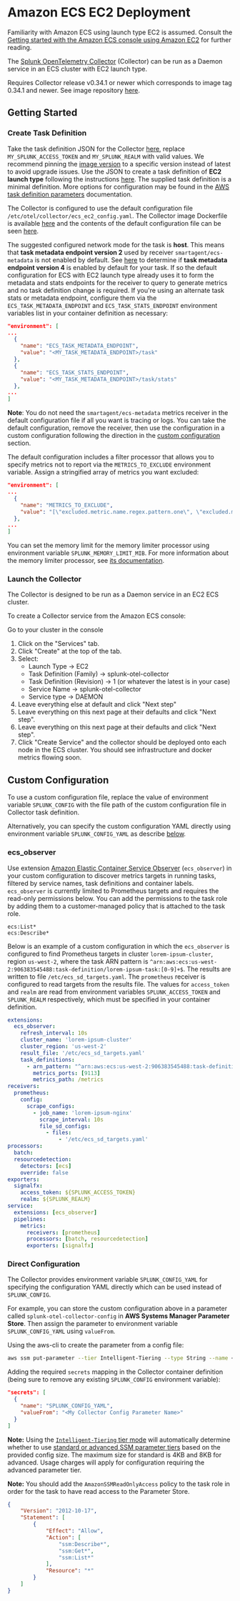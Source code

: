 # Amazon ECS EC2 Deployment
Familiarity with Amazon ECS using launch type EC2 is assumed. Consult the 
[Getting started with the Amazon ECS console using Amazon EC2](https://docs.aws.amazon.com/AmazonECS/latest/developerguide/getting-started-ecs-ec2.html)
for further reading.

The [Splunk OpenTelemetry Collector](https://github.com/signalfx/splunk-otel-collector)
(Collector) can be run as a Daemon service in an ECS cluster with EC2 launch type.

Requires Collector release v0.34.1 or newer which corresponds to image tag 0.34.1 and newer.
See image repository [here](https://quay.io/repository/signalfx/splunk-otel-collector?tab=tags).

## Getting Started
### Create Task Definition
Take the task definition JSON for the Collector [here](./splunk-otel-collector.json), replace
`MY_SPLUNK_ACCESS_TOKEN` and `MY_SPLUNK_REALM` with valid values.
We recommend pinning the [image version](https://github.com/signalfx/splunk-otel-collector/blob/main/deployments/ecs/ec2/splunk-otel-collector.json#L56) to a specific version instead of latest to avoid upgrade issues. Use the JSON to create a task definition of **EC2 launch type** following
the instructions [here](https://docs.aws.amazon.com/AmazonECS/latest/developerguide/create-task-definition.html).
The supplied task definition is a minimal definition. More options for configuration may be found in the
[AWS task definition parameters](https://docs.aws.amazon.com/AmazonECS/latest/developerguide/task_definition_parameters.html) documentation.

The Collector is configured to use the default configuration file `/etc/otel/collector/ecs_ec2_config.yaml`.
The Collector image Dockerfile is available [here](../../../cmd/otelcol/Dockerfile) and the contents of the default
configuration file can be seen [here](../../../cmd/otelcol/config/collector/ecs_ec2_config.yaml).

The suggested configured network mode for the task is **host**. This means that **task metadata
endpoint version 2** used by receiver `smartagent/ecs-metadata` is not enabled by default. See
[here](https://docs.aws.amazon.com/AmazonECS/latest/developerguide/task-metadata-endpoint.html)
to determine if **task metadata endpoint version 4** is enabled by default for your task. If so
the default configuration for ECS with EC2 launch type already uses it to form the metadata and stats endpoints
for the receiver to query to generate metrics and no task definition change is required. If you're using an alternate
task stats or metadata endpoint, configure them via the `ECS_TASK_METADATA_ENDPOINT` and `ECS_TASK_STATS_ENDPOINT`
environment variables list in your container definition as necessary:

```json
"environment": [
...
  {
    "name": "ECS_TASK_METADATA_ENDPOINT",
    "value": "<MY_TASK_METADATA_ENDPOINT>/task"
  },
  {
    "name": "ECS_TASK_STATS_ENDPOINT",
    "value": "<MY_TASK_METADATA_ENDPOINT>/task/stats"
  },
...
]
```

**Note**: You do not need the `smartagent/ecs-metadata` metrics receiver in the default
configuration file if all you want is tracing or logs. You can take the default configuration,
remove the receiver, then use the configuration in a custom configuration following the direction
in the [custom configuration](#custom-configuration) section.

The default configuration includes a filter processor that allows you to specify metrics not to report via the
`METRICS_TO_EXCLUDE` environment variable. Assign a stringified array of metrics you want excluded:

```json
"environment": [
...
  {
    "name": "METRICS_TO_EXCLUDE",
    "value": "[\"excluded.metric.name.regex.pattern.one\", \"excluded.metric.name.regex.pattern.two\"]"
  },
...
]
```

You can set the memory limit for the memory limiter processor using environment variable `SPLUNK_MEMORY_LIMIT_MIB`.
For more information about the memory limiter processor, see [its documentation](https://github.com/open-telemetry/opentelemetry-collector/blob/main/processor/memorylimiterprocessor/README.md).

### Launch the Collector
The Collector is designed to be run as a Daemon service in an EC2 ECS cluster.

To create a Collector service from the Amazon ECS console:

Go to your cluster in the console
1. Click on the "Services" tab.
2. Click "Create" at the top of the tab.
3. Select:
   - Launch Type -> EC2
   - Task Definition (Family) -> splunk-otel-collector
   - Task Definition (Revision) -> 1 (or whatever the latest is in your case)
   - Service Name -> splunk-otel-collector
   - Service type -> DAEMON
4. Leave everything else at default and click "Next step"
5. Leave everything on this next page at their defaults and click "Next step". 
6. Leave everything on this next page at their defaults and click "Next step". 
7. Click "Create Service" and the collector should be deployed onto each node in the ECS cluster. You should see infrastructure and docker metrics flowing soon.

## Custom Configuration
To use a custom configuration file, replace the value of environment variable
`SPLUNK_CONFIG` with the file path of the custom configuration file in Collector
task definition.

Alternatively, you can specify the custom configuration YAML directly using environment
variable `SPLUNK_CONFIG_YAML` as describe [below](#direct-configuration).

### ecs_observer
Use extension
[Amazon Elastic Container Service Observer](https://github.com/open-telemetry/opentelemetry-collector-contrib/tree/main/extension/observer/ecsobserver#amazon-elastic-container-service-observer)
(`ecs_observer`) in your custom configuration to discover metrics targets
in running tasks, filtered by service names, task definitions and container labels.
`ecs_observer` is currently limited to Prometheus targets and requires the read-only
permissions below. You can add the permissions to the task role by adding them to a 
customer-managed policy that is attached to the task role.
```text
ecs:List*
ecs:Describe*
```

Below is an example of a custom configuration in which the `ecs_observer` is configured to find
Prometheus targets in cluster `lorem-ipsum-cluster`, region `us-west-2`, where the task ARN
pattern is `^arn:aws:ecs:us-west-2:906383545488:task-definition/lorem-ipsum-task:[0-9]+$`.
The results are written to file `/etc/ecs_sd_targets.yaml`. The `prometheus` receiver is
configured to read targets from the results file. The values for `access_token`
and `realm` are read from environment variables `SPLUNK_ACCESS_TOKEN` and `SPLUNK_REALM`
respectively, which must be specified in your container definition.

```yaml
extensions:
  ecs_observer:
    refresh_interval: 10s
    cluster_name: 'lorem-ipsum-cluster'
    cluster_region: 'us-west-2'
    result_file: '/etc/ecs_sd_targets.yaml'
    task_definitions:
      - arn_pattern: "^arn:aws:ecs:us-west-2:906383545488:task-definition/lorem-ipsum-task:[0-9]+$"
        metrics_ports: [9113]
        metrics_path: /metrics
receivers:
  prometheus:
    config:
      scrape_configs:
        - job_name: 'lorem-ipsum-nginx'
          scrape_interval: 10s
          file_sd_configs:
            - files:
                - '/etc/ecs_sd_targets.yaml'
processors:
  batch:
  resourcedetection:
    detectors: [ecs]
    override: false    
exporters:
  signalfx:
    access_token: ${SPLUNK_ACCESS_TOKEN}
    realm: ${SPLUNK_REALM}
service:
  extensions: [ecs_observer]
  pipelines:
    metrics:
      receivers: [prometheus]
      processors: [batch, resourcedetection]
      exporters: [signalfx]
```

### Direct Configuration
The Collector provides environment variable `SPLUNK_CONFIG_YAML` for specifying the
configuration YAML directly which can be used instead of `SPLUNK_CONFIG`.

For example, you can store the custom configuration above in a parameter called
`splunk-otel-collector-config` in **AWS Systems Manager Parameter Store**. Then
assign the parameter to environment variable `SPLUNK_CONFIG_YAML` using `valueFrom`.

Using the aws-cli to create the parameter from a config file:

```bash
aws ssm put-parameter --tier Intelligent-Tiering --type String --name <My Collector Config Parameter Name> --value file://<my-collector-config.yaml>
```

Adding the required `secrets` mapping in the Collector container definition (being sure to remove any existing `SPLUNK_CONFIG` environment variable):

```json
"secrets": [
  {
    "name": "SPLUNK_CONFIG_YAML",
    "valueFrom": "<My Collector Config Parameter Name>"
  }
]
```

**Note:** Using the [`Intelligent-Tiering` tier mode](https://docs.aws.amazon.com/cli/latest/reference/ssm/put-parameter.html) will automatically
determine whether to use [standard or advanced SSM parameter tiers](https://docs.aws.amazon.com/systems-manager/latest/userguide/parameter-store-advanced-parameters.html) based on the provided config size. The maximum size for standard is 4KB and 8KB for advanced. Usage charges will apply for configuration requiring the advanced parameter tier.

**Note:** You should add the `AmazonSSMReadOnlyAccess` policy to the task role in order for
the task to have read access to the Parameter Store.

```json
{
    "Version": "2012-10-17",
    "Statement": [
        {
            "Effect": "Allow",
            "Action": [
                "ssm:Describe*",
                "ssm:Get*",
                "ssm:List*"
            ],
            "Resource": "*"
        }
    ]
}
```

